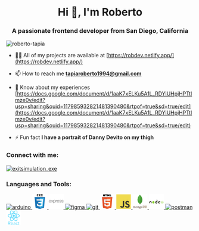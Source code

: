<h1 align="center">Hi 👋, I'm Roberto</h1>
<h3 align="center">A passionate frontend developer from San Diego, California</h3>

<p align="left"> <img src="https://komarev.com/ghpvc/?username=roberto-tapia&label=Profile%20views&color=0e75b6&style=flat" alt="roberto-tapia" /> </p>

- 👨‍💻 All of my projects are available at [https://robdev.netlify.app/](https://robdev.netlify.app/)

- 📫 How to reach me **tapiaroberto1994@gmail.com**

- 📄 Know about my experiences [https://docs.google.com/document/d/1aaK7xELKu5A1L_RDYlUHpjHPTtImze0v/edit?usp=sharing&ouid=117985932821481390480&rtpof=true&sd=true/edit](https://docs.google.com/document/d/1aaK7xELKu5A1L_RDYlUHpjHPTtImze0v/edit?usp=sharing&ouid=117985932821481390480&rtpof=true&sd=true/edit)

- ⚡ Fun fact **I have a portrait of Danny Devito on my thigh**

<h3 align="left">Connect with me:</h3>
<p align="left">
<a href="https://twitter.com/exitsimulation_exe" target="blank"><img align="center" src="https://raw.githubusercontent.com/rahuldkjain/github-profile-readme-generator/master/src/images/icons/Social/twitter.svg" alt="exitsimulation_exe" height="30" width="40" /></a>
</p>

<h3 align="left">Languages and Tools:</h3>
<p align="left"> <a href="https://www.arduino.cc/" target="_blank" rel="noreferrer"> <img src="https://cdn.worldvectorlogo.com/logos/arduino-1.svg" alt="arduino" width="40" height="40"/> </a> <a href="https://www.w3schools.com/css/" target="_blank" rel="noreferrer"> <img src="https://raw.githubusercontent.com/devicons/devicon/master/icons/css3/css3-original-wordmark.svg" alt="css3" width="40" height="40"/> </a> <a href="https://expressjs.com" target="_blank" rel="noreferrer"> <img src="https://raw.githubusercontent.com/devicons/devicon/master/icons/express/express-original-wordmark.svg" alt="express" width="40" height="40"/> </a> <a href="https://www.figma.com/" target="_blank" rel="noreferrer"> <img src="https://www.vectorlogo.zone/logos/figma/figma-icon.svg" alt="figma" width="40" height="40"/> </a> <a href="https://git-scm.com/" target="_blank" rel="noreferrer"> <img src="https://www.vectorlogo.zone/logos/git-scm/git-scm-icon.svg" alt="git" width="40" height="40"/> </a> <a href="https://www.w3.org/html/" target="_blank" rel="noreferrer"> <img src="https://raw.githubusercontent.com/devicons/devicon/master/icons/html5/html5-original-wordmark.svg" alt="html5" width="40" height="40"/> </a> <a href="https://developer.mozilla.org/en-US/docs/Web/JavaScript" target="_blank" rel="noreferrer"> <img src="https://raw.githubusercontent.com/devicons/devicon/master/icons/javascript/javascript-original.svg" alt="javascript" width="40" height="40"/> </a> <a href="https://www.mongodb.com/" target="_blank" rel="noreferrer"> <img src="https://raw.githubusercontent.com/devicons/devicon/master/icons/mongodb/mongodb-original-wordmark.svg" alt="mongodb" width="40" height="40"/> </a> <a href="https://nodejs.org" target="_blank" rel="noreferrer"> <img src="https://raw.githubusercontent.com/devicons/devicon/master/icons/nodejs/nodejs-original-wordmark.svg" alt="nodejs" width="40" height="40"/> </a> <a href="https://postman.com" target="_blank" rel="noreferrer"> <img src="https://www.vectorlogo.zone/logos/getpostman/getpostman-icon.svg" alt="postman" width="40" height="40"/> </a> <a href="https://reactjs.org/" target="_blank" rel="noreferrer"> <img src="https://raw.githubusercontent.com/devicons/devicon/master/icons/react/react-original-wordmark.svg" alt="react" width="40" height="40"/> </a> </p>
